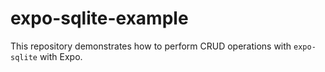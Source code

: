 # expo-sqlite-example

This repository demonstrates how to perform CRUD operations with `expo-sqlite` with Expo.
